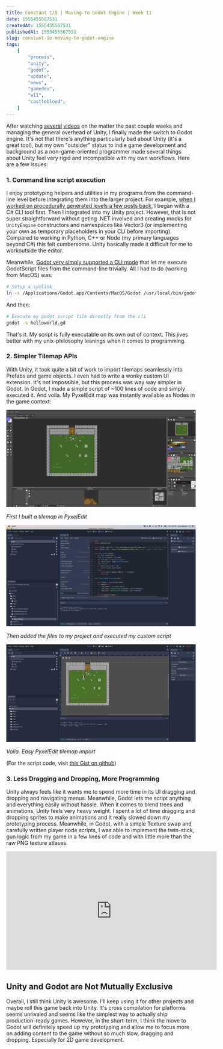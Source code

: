 ```yaml
---
title: Constant I/O | Moving To Godot Engine | Week 11
date: 1555455567531
createdAt: 1555455567531
publishedAt: 1555455567531
slug: constant-io-moving-to-godot-engine
tags:
    [
        "process",
        "unity",
        "godot",
        "update",
        "news",
        "gamedev",
        "w11",
        "castleblood",
    ]
---
```


After watching [several](https://www.youtube.com/watch?v=O0KZVBPaxSk) [videos](https://www.youtube.com/watch?v=uSDVA5CQBu8) on the matter the past couple weeks and managing the general overhead of Unity, I finally made the switch to Godot engine. It's not that there's anything particularly bad about Unity (it's a great tool), but my own "outsider" status to indie game development and background as a non-game-oriented programmer made several things about Unity feel very rigid and incompatible with my own workflows. Here are a few issues:

### 1. Command line script execution

I enjoy prototyping helpers and utilities in my programs from the command-line level before integrating them into the larger project. For example, [when I worked on procedurally generated levels a few posts back](/posts/constant-i-o-procedurally-generated-levels), I began with a C# CLI tool first. Then I integrated into my Unity project. However, that is not super straightforward without geting .NET involved and creating mocks for `UnityEngine` constructors and namespaces like Vector3 (or implementing your own as temporary placeholders in your CLI before importing). Compared to working in Python, C++ or Node (my primary languages beyond C#) this felt cumbersome. Unity basically made it difficult for me to workoutside the editor.

Meanwhile, [Godot very simply supported a CLI mode](https://docs.godotengine.org/en/3.1/getting_started/editor/command_line_tutorial.html) that let me execute GodotScript files from the command-line trivially. All I had to do (working from MacOS) was:

```bash
# Setup a symlink
ln -s /Applications/Godot.app/Contents/MacOS/Godot /usr/local/bin/godot
```

And then:

```bash
# Execute my godot script file directly from the cli
godot -s helloworld.gd
```

That's it. My script is fully executable on its own out of context. This jives better with my unix-philosophy leanings when it comes to programming.

### 2. Simpler Tilemap APIs

With Unity, it took quite a bit of work to import tilemaps seamlessly into Prefabs and game objects. I even had to write a wonky custom UI extension. It's not impossible, but this process was way way simpler in Godot. In Godot, I made a simple script of ~100 lines of code and simply executed it. And voila. My PyxelEdit map was instantly available as Nodes in the game context:

![](./tilemap_imports_1.png)

_First I built a tilemap in PyxelEdit_

![](./tilemap_imports_3.png)

_Then added the files to my project and executed my custom script_

![](./tilemap_imports_2.png)

_Voila. Easy PyxelEdit tilemap import_

(For the script code, visit [this Gist on github](https://gist.github.com/omardelarosa/c576329e1481351f40d1901e80ba227f))

### 3. Less Dragging and Dropping, More Programming

Unity always feels like it wants me to spend more time in its UI dragging and dropping and navigating menus. Meanwhile, Godot lets me script anything and everything easily without hassle. When it comes to blend trees and animations, Unity feels very heavy weight. I spent a lot of time dragging and dropping sprites to make animations and it really slowed down my prototyping process. Meanwhile, in Godot, with a simple Texture swap and carefully written player node scripts, I was able to implement the twin-stick, gun logic from my game in a few lines of code and with little more than the raw PNG texture atlases.

<iframe width="560" height="315" src="https://www.youtube.com/embed/2jQk_HQJcjo" frameborder="0" allow="accelerometer; autoplay; encrypted-media; gyroscope; picture-in-picture" allowfullscreen></iframe>

## Unity and Godot are Not Mutually Exclusive

Overall, I still think Unity is awesome. I'll keep using it for other projects and maybe roll this game back into Unity. It's cross compilation for platforms seems unrivaled and seems like the simplest way to actually ship production-ready games. However, in the short-term, I think the move to Godot will definitely speed up my prototyping and allow me to focus more on adding content to the game without so much slow, dragging and dropping. Especially for 2D game development.
